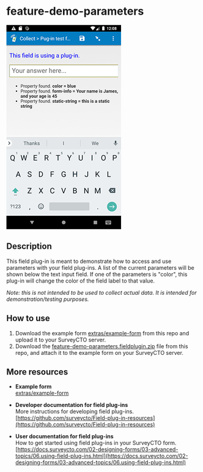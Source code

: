 # feature-demo-parameters

![A text field using this plug-in](extras/feature-demo-parameters.jpg)

## Description

This field plug-in is meant to demonstrate how to access and use parameters with your field plug-ins. A list of the current parameters will be shown below the text input field. If one of the parameters is "color", this plug-in will change the color of the field label to that value.

*Note: this is not intended to be used to collect actual data. It is intended for demonstration/testing purposes.*

## How to use

1. Download the example form [extras/example-form](extras/example-form) from this repo and upload it to your SurveyCTO server.
1. Download the [feature-demo-parameters.fieldplugin.zip](feature-demo-parameters.fieldplugin.zip) file from this repo, and attach it to the example form on your SurveyCTO server.

## More resources

* **Example form**  
[extras/example-form](extras/example-form)

* **Developer documentation for field plug-ins**  
More instructions for developing field plug-ins.  
[https://github.com/surveycto/Field-plug-in-resources](https://github.com/surveycto/Field-plug-in-resources)

* **User documentation for field plug-ins**  
How to get started using field plug-ins in your SurveyCTO form.  
[https://docs.surveycto.com/02-designing-forms/03-advanced-topics/06.using-field-plug-ins.html](https://docs.surveycto.com/02-designing-forms/03-advanced-topics/06.using-field-plug-ins.html)

